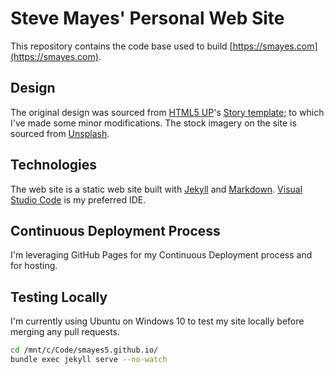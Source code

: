 # Steve Mayes' Personal Web Site

This repository contains the code base used to build [https://smayes.com](https://smayes.com).

## Design
The original design was sourced from [HTML5 UP](https://html5up.net)'s [Story template](https://html5up.net/story); to which I've made some minor modifications. The stock imagery on the site is sourced from [Unsplash](https://unsplash.com).

## Technologies
The web site is a static web site built with [Jekyll](https://jekyllrb.com) and [Markdown](https://daringfireball.net/projects/markdown). [Visual Studio Code](https://code.visualstudio.com) is my preferred IDE.

## Continuous Deployment Process
I'm leveraging GitHub Pages for my Continuous Deployment process and for hosting.

## Testing Locally
I'm currently using Ubuntu on Windows 10 to test my site locally before merging any pull requests.

```bash
cd /mnt/c/Code/smayes5.github.io/
bundle exec jekyll serve --no-watch
```
